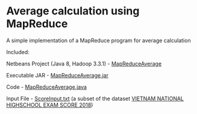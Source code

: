 # Average calculation using MapReduce

A simple implementation of a MapReduce program for average calculation



Included:

Netbeans Project (Java 8, Hadoop 3.3.1) - [MapReduceAverage](https://github.com/benurialwis/mapreduce_example/tree/main/MapReduceAverage)

Executable JAR - [MapReduceAverage.jar](https://github.com/benurialwis/mapreduce_example/blob/main/MapReduceAverage.jar)

Code - [MapReduceAverage.java](https://github.com/benurialwis/mapreduce_example/blob/main/MapReduceAverage.java)

Input File - [ScoreInput.txt](https://github.com/benurialwis/mapreduce_example/blob/main/ScoreInput.txt) (a subset of the dataset [VIETNAM NATIONAL HIGHSCHOOL EXAM SCORE 2018](https://www.kaggle.com/ngvietlg/vietnam-national-highschool-exam-score-2018))

